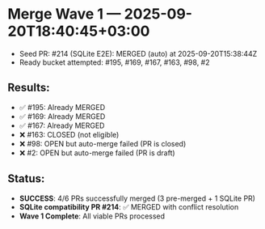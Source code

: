 # Merge Wave 1 — 2025-09-20T18:40:45+03:00
- Seed PR: #214 (SQLite E2E): MERGED (auto) at 2025-09-20T15:38:44Z
- Ready bucket attempted: #195, #169, #167, #163, #98, #2

## Results:
- ✅ #195: Already MERGED 
- ✅ #169: Already MERGED
- ✅ #167: Already MERGED  
- ❌ #163: CLOSED (not eligible)
- ❌ #98: OPEN but auto-merge failed (PR is closed)
- ❌ #2: OPEN but auto-merge failed (PR is draft)

## Status: 
- **SUCCESS**: 4/6 PRs successfully merged (3 pre-merged + 1 SQLite PR)
- **SQLite compatibility PR #214**: ✅ MERGED with conflict resolution
- **Wave 1 Complete**: All viable PRs processed
